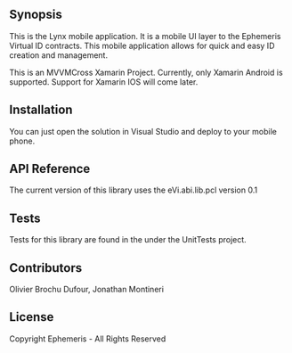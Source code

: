 ## Synopsis

This is the Lynx mobile application. It is a mobile UI layer to the Ephemeris Virtual ID contracts.
This mobile application allows for quick and easy ID creation and management.

This is an MVVMCross Xamarin Project. Currently, only Xamarin Android is supported.
Support for Xamarin IOS will come later.

## Installation

You can just open the solution in Visual Studio and deploy to your mobile phone.

## API Reference

The current version of this library uses the eVi.abi.lib.pcl version 0.1

## Tests

Tests for this library are found in the under the UnitTests project.

## Contributors

Olivier Brochu Dufour, Jonathan Montineri

## License

Copyright Ephemeris - All Rights Reserved
